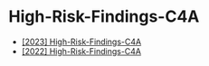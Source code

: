 # High-Risk-Findings-C4A

* [[2023] High-Risk-Findings-C4A](https://github.com/as16x/2022-High-Risk-Findings-C4A/blob/main/2023-High-Risk-Findings-C4A.md)
* [[2022] High-Risk-Findings-C4A](https://github.com/as16x/2022-High-Risk-Findings-C4A/blob/main/2022-High-Risk-Findings-C4A.md)

